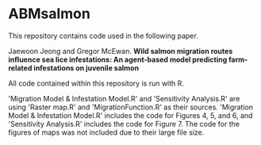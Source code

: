 # ABMsalmon

This repository contains code used in the following paper. 

Jaewoon Jeong and Gregor McEwan. __Wild salmon migration routes influence sea lice infestations: An agent-based model predicting farm-related infestations on juvenile salmon__

All code contained within this repository is run with R. 

'Migration Model & Infestation Model.R' and 'Sensitivity Analysis.R' are using 'Raster map.R' and 'MigrationFunction.R' as their sources. 'Migration Model & Infestation Model.R' includes the code for Figures 4, 5, and 6, and 'Sensitivity Analysis.R' includes the code for Figure 7. The code for the figures of maps was not included due to their large file size. 
